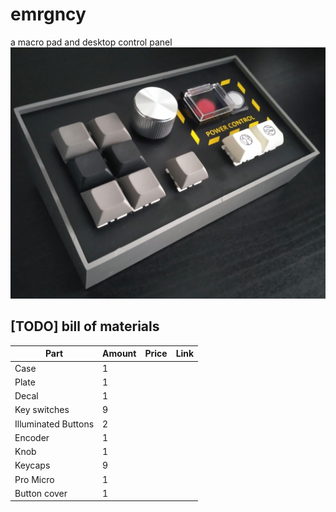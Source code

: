 # emrgncy
a macro pad and desktop control panel
![Front view](/pictures/IMG_20210130_150432_1_1.jpg)

## [TODO] bill of materials
Part | Amount | Price | Link
------------ | ------------- | ------------- | -------------
Case | 1 |  | 
Plate | 1 |  | 
Decal | 1 |  | 
Key switches | 9 |  | 
Illuminated Buttons | 2 |  | 
Encoder | 1 |  | 
Knob | 1 |  | 
Keycaps | 9 |  | 
Pro Micro | 1 |  | 
Button cover | 1 |  | 
